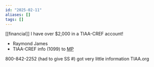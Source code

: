 ```yaml
---
id: "2025-02-11"
aliases: []
tags: []
---
```


[[financial]] I have over $2,000 in a TIAA-CREF account!

- Raymond James
- TIAA-CREF info (1099) to [MP](/MP.md)

800-842-2252 (had to give SS #) got very little information
TIAA.org 
